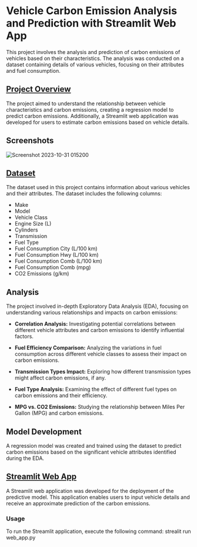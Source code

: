 
# Vehicle Carbon Emission Analysis and Prediction with Streamlit Web App

This project involves the analysis and prediction of carbon emissions of vehicles based on their characteristics. The analysis was conducted on a dataset containing details of various vehicles, focusing on their attributes and fuel consumption.


## [Project Overview](https://github.com/Bytecode-Magnum/VehicleEmissionAnalyzer/blob/main/carbon_emission.ipynb)

The project aimed to understand the relationship between vehicle characteristics and carbon emissions, creating a regression model to predict carbon emissions. Additionally, a Streamlit web application was developed for users to estimate carbon emissions based on vehicle details.


## Screenshots 
 ![Screenshot 2023-10-31 015200](https://github.com/Bytecode-Magnum/VehicleEmissionAnalyzer/assets/99680514/a7ea353d-3773-4a21-886e-039005c8e784)


## [Dataset](https://github.com/Bytecode-Magnum/VehicleEmissionAnalyzer/blob/main/CO2%20Emissions.csv)

The dataset used in this project contains information about various vehicles and their attributes. The dataset includes the following columns:

- Make
- Model
- Vehicle Class
- Engine Size (L)
- Cylinders
- Transmission
- Fuel Type
- Fuel Consumption City (L/100 km)
- Fuel Consumption Hwy (L/100 km)
- Fuel Consumption Comb (L/100 km)
- Fuel Consumption Comb (mpg)
- CO2 Emissions (g/km)


## Analysis

The project involved in-depth Exploratory Data Analysis (EDA), focusing on understanding various relationships and impacts on carbon emissions:

- **Correlation Analysis:** Investigating potential correlations between different vehicle attributes and carbon emissions to identify influential factors.
  
- **Fuel Efficiency Comparison:** Analyzing the variations in fuel consumption across different vehicle classes to assess their impact on carbon emissions.

- **Transmission Types Impact:** Exploring how different transmission types might affect carbon emissions, if any.

- **Fuel Type Analysis:** Examining the effect of different fuel types on carbon emissions and their efficiency.

- **MPG vs. CO2 Emissions:** Studying the relationship between Miles Per Gallon (MPG) and carbon emissions.

## Model Development

A regression model was created and trained using the dataset to predict carbon emissions based on the significant vehicle attributes identified during the EDA.

## [Streamlit Web App](https://github.com/Bytecode-Magnum/VehicleEmissionAnalyzer/blob/main/web_app.py)

A Streamlit web application was developed for the deployment of the predictive model. This application enables users to input vehicle details and receive an approximate prediction of the carbon emissions.

### Usage

To run the Streamlit application, execute the following command: strealit run web_app.py
